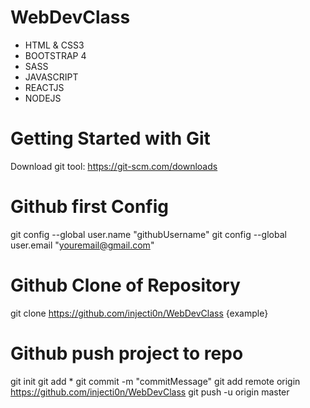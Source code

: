 # WebDevClass

- HTML & CSS3
- BOOTSTRAP 4
- SASS
- JAVASCRIPT
- REACTJS
- NODEJS

# Getting Started with Git
Download git tool: https://git-scm.com/downloads

# Github first Config
git config --global user.name "githubUsername"
git config --global user.email "youremail@gmail.com"

# Github Clone of Repository
git clone https://github.com/injecti0n/WebDevClass {example}

# Github push project to repo
git init
git add *
git commit -m "commitMessage"
git add remote origin https://github.com/injecti0n/WebDevClass
git push -u origin master
